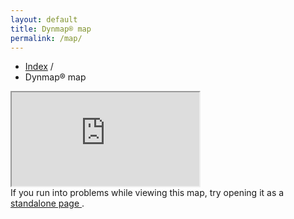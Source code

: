 ```yaml
---
layout: default
title: Dynmap® map
permalink: /map/
---
```

<div class="content">
	<ul class="breadcrumb">
    	<li><a href="/">Index</a> <span class="divider">/</span></li>
        <li class="active">Dynmap® map</li>
    </ul>
	<section id="map">
		<!-- Embedded Dynmap(R) web interface -->
		<div class="hero-unit map" style="border-bottom-left-radius:0; border-bottom-right-radius:0">
			<!-- worldname -> world, mapname -> surface, zoom -> 3, x -> 2823, y -> 64, z -> 2644 -->
			<iframe src="https://map.aedi.app/?worldname=world&mapname=surface&zoom=3&x=2823&y=64&z=2644" style="border-bottom-left-radius:0; border-bottom-right-radius:0"></iframe>
		</div>
		<div class="alert alert-info" style="border-top:0; border-top-left-radius:0; border-top-right-radius:0">If you run into problems while viewing this map, try opening it as a <a href="https://map.aedi.app/" target="_blank">standalone page <i class="icon-external-link"></i></a>.</div>
	</section>
</div>
